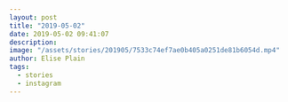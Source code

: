 ```yaml
---
layout: post
title: "2019-05-02"
date: 2019-05-02 09:41:07
description: 
image: "/assets/stories/201905/7533c74ef7ae0b405a0251de81b6054d.mp4"
author: Elise Plain
tags: 
  - stories
  - instagram
---
```



<p></p>
